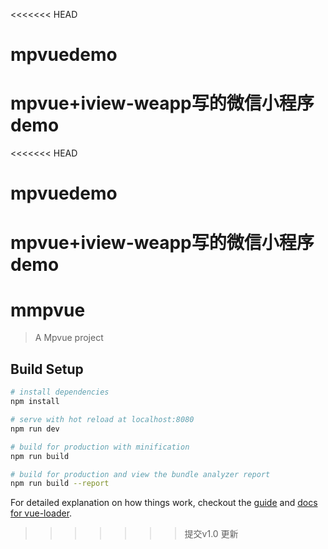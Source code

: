 <<<<<<< HEAD
# mpvuedemo
mpvue+iview-weapp写的微信小程序demo
=======
<<<<<<< HEAD
# mpvuedemo
mpvue+iview-weapp写的微信小程序demo
=======
# mmpvue

> A Mpvue project

## Build Setup

``` bash
# install dependencies
npm install

# serve with hot reload at localhost:8080
npm run dev

# build for production with minification
npm run build

# build for production and view the bundle analyzer report
npm run build --report
```

For detailed explanation on how things work, checkout the [guide](http://vuejs-templates.github.io/webpack/) and [docs for vue-loader](http://vuejs.github.io/vue-loader).
>>>>>>> 提交v1.0
>>>>>>> 更新
